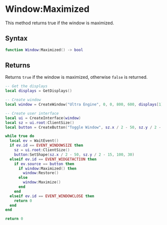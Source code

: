 # Window:Maximized

This method returns true if the window is maximized.

## Syntax

```lua
function Window:Maximized() -> bool
```

## Returns

Returns `true` if the window is maximized, otherwise `false` is returned.

```lua
-- Get the displays
local displays = GetDisplays()

-- Create window
local window = CreateWindow("Ultra Engine", 0, 0, 800, 600, displays[1], WINDOW_TITLEBAR | WINDOW_RESIZABLE)

-- Create user interface
local ui = CreateInterface(window)
local sz = ui.root:ClientSize()
local button = CreateButton("Toggle Window", sz.x / 2 - 50, sz.y / 2 - 15, 100, 30, ui.root)

while true do
  local ev = WaitEvent()
  if ev.id == EVENT_WINDOWSIZE then
    sz = ui.root:ClientSize()
    button:SetShape(sz.x / 2 - 50, sz.y / 2 - 15, 100, 30)
  elseif ev.id == EVENT_WIDGETACTION then
    if ev.source == button then
      if window:Maximized() then
        window:Restore()
      else
        window:Maximize()
      end
    end
  elseif ev.id == EVENT_WINDOWCLOSE then
    return 0
  end
end

return 0
```